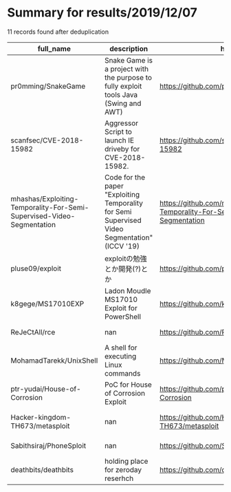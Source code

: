 
# Summary for results/2019/12/07
    
11 records found after deduplication

| full_name | description | html_url | matched_list | matched_count | pushed_at | size | stargazers_count | language | forks_count | vul_ids |
|-----------------------------------------------------------------------|-----------------------------------------------------------------------------------------------|------------------------------------------------------------------------------------------|----------------------------------|-----------------|---------------------------|--------|--------------------|------------|---------------|--------------------|
| pr0mming/SnakeGame | Snake Game is a project with the purpose to fully exploit tools Java (Swing and AWT) | https://github.com/pr0mming/SnakeGame | ['exploit'] | 1 | 2019-12-07 02:16:49+00:00 | 514 | 2 | Java | 0 | [] |
| scanfsec/CVE-2018-15982 | Aggressor Script to launch IE driveby for CVE-2018-15982. | https://github.com/scanfsec/CVE-2018-15982 | ['cve-2'] | 1 | 2019-12-07 14:18:04+00:00 | 9456 | 26 | nan | 7 | ['CVE-2018-15982'] |
| mhashas/Exploiting-Temporality-For-Semi-Supervised-Video-Segmentation | Code for the paper "Exploiting Temporality for Semi Supervised Video Segmentation" (ICCV '19) | https://github.com/mhashas/Exploiting-Temporality-For-Semi-Supervised-Video-Segmentation | ['exploit'] | 1 | 2019-12-07 13:16:22+00:00 | 7872 | 10 | Python | 3 | [] |
| pluse09/exploit | exploitの勉強とか開発(?)とか | https://github.com/pluse09/exploit | ['exploit'] | 1 | 2019-12-07 09:03:46+00:00 | 4 | 0 | | 0 | [] |
| k8gege/MS17010EXP | Ladon Moudle MS17010 Exploit for PowerShell | https://github.com/k8gege/MS17010EXP | ['exploit'] | 1 | 2019-12-07 06:48:01+00:00 | 451 | 35 | PowerShell | 26 | [] |
| ReJeCtAll/rce | nan | https://github.com/ReJeCtAll/rce | ['rce'] | 1 | 2019-12-07 05:41:24+00:00 | 0 | 0 | Python | 0 | [] |
| MohamadTarekk/UnixShell | A shell for executing Linux commands | https://github.com/MohamadTarekk/UnixShell | ['shellcode'] | 1 | 2019-12-07 06:49:21+00:00 | 9 | 0 | C | 0 | [] |
| ptr-yudai/House-of-Corrosion | PoC for House of Corrosion Exploit | https://github.com/ptr-yudai/House-of-Corrosion | ['exploit'] | 1 | 2019-12-07 10:58:46+00:00 | 4 | 0 | | 0 | [] |
| Hacker-kingdom-TH673/metasploit | nan | https://github.com/Hacker-kingdom-TH673/metasploit | ['metasploit module OR payload'] | 1 | 2019-12-07 11:18:36+00:00 | 0 | 0 | Python | 0 | [] |
| Sabithsiraj/PhoneSploit | nan | https://github.com/Sabithsiraj/PhoneSploit | ['sploit'] | 1 | 2019-12-07 11:35:24+00:00 | 0 | 0 | nan | 0 | [] |
| deathbits/deathbits | holding place for zeroday reserhch | https://github.com/deathbits/deathbits | ['zeroday'] | 1 | 2019-12-07 15:42:01+00:00 | 2 | 0 | nan | 0 | [] |
